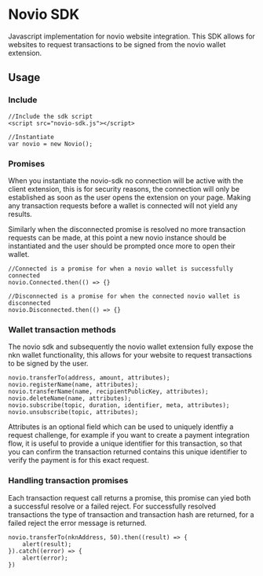 # Novio SDK
Javascript implementation for novio website integration.
This SDK allows for websites to request transactions to be signed from the novio wallet extension.

## Usage
### Include
	//Include the sdk script
    <script src="novio-sdk.js"></script>
    
    //Instantiate
    var novio = new Novio();
    
### Promises
When you instantiate the novio-sdk no connection will be active with the client extension, this is for security reasons, the connection will only be established as soon as the user opens the extension on your page. Making any transaction requests before a wallet is connected will not yield any results. 

Similarly when the disconnected promise is resolved no more transaction requests can be made, at this point a new novio instance should be instantiated and the user should be prompted once more to open their wallet.

	//Connected is a promise for when a novio wallet is successfully connected
	novio.Connected.then(() => {}

	//Disconnected is a promise for when the connected novio wallet is disconnected
	novio.Disconnected.then(() => {}

### Wallet transaction methods
The novio sdk and subsequently the novio wallet extension fully expose the nkn wallet functionality, this allows for your website to request transactions to be signed by the user.

	novio.transferTo(address, amount, attributes);
	novio.registerName(name, attributes);
	novio.transferName(name, recipientPublicKey, attributes);
	novio.deleteName(name, attributes);
	novio.subscribe(topic, duration, identifier, meta, attributes);
	novio.unsubscribe(topic, attributes);

Attributes is an optional field which can be used to uniquely identfiy a request challenge, for example if you want to create a payment integration flow, it is useful to provide a unique identifier for this transaction, so that you can confirm the transaction returned contains this unique identifier to verify the payment is for this exact request.

### Handling transaction promises
Each transaction request call returns a promise, this promise can yied both a successful resolve or a failed reject. For successfully resolved transactions the type of transaction and transaction hash are returned, for a failed reject the error message is returned.

	novio.transferTo(nknAddress, 50).then((result) => {
		alert(result);
	}).catch((error) => {
		alert(error);
	})
